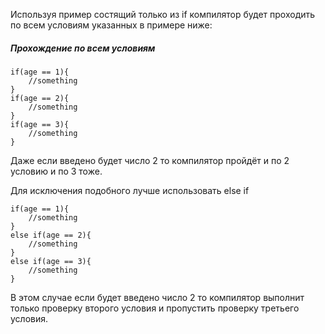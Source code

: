 Используя пример состящий только из if компилятор будет проходить по всем условиям указанных в примере ниже:


##### Прохождение по всем условиям
```dotnet
if(age == 1){
	//something
}
if(age == 2){
	//something
}
if(age == 3){
	//something
}

```
Даже если введено будет число 2 то компилятор пройдёт и по 2 условию и по 3 тоже.

Для исключения подобного лучше использовать else if

```dotnet
if(age == 1){
	//something
}
else if(age == 2){
	//something
}
else if(age == 3){
	//something
}

```

В этом случае если будет введено число 2 то компилятор выполнит только проверку второго условия и пропустить проверку третьего условия.

